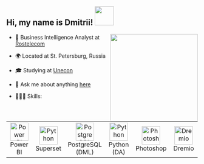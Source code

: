 <h2>Hi, my name is Dmitrii! <img src="https://media.giphy.com/media/WUlplcMpOCEmTGBtBW/giphy.gif" width="50"></h2>
<img align='right' src="https://media.giphy.com/media/M9gbBd9nbDrOTu1Mqx/giphy.gif" width="230">

- 💼 Business Intelligence Analyst at [Rostelecom](https://www.linkedin.com/company/rostelecom)

- 🌍 Located at St. Petersburg, Russia

- 🎓 Studying at [Unecon](https://en.unecon.ru/)

- 💬 Ask me about anything [here](https://www.linkedin.com/in/dmitrii-krasnoshchekov/)

- 👨🏻‍💻 Skills:
<table>
  <tr>
    <td align="center" width="96">
      <a href="#DmitriiKrasnoschekov">
        <img src="https://upload.wikimedia.org/wikipedia/commons/thumb/c/cf/New_Power_BI_Logo.svg/1200px-New_Power_BI_Logo.svg.png" width="48" height="48" alt="Power BI" />
      </a>
      <br>Power BI
    </td>
    <td align="center" width="96">
      <a href="#DmitriiKrasnoschekov">
        <img src="https://www.cloudron.io/store/social-icons/org.apache.superset.cloudronapp.png" width="48" height="48" alt="Python" />
      </a>
      <br>Superset
    </td>
    <td align="center" width="96">
      <a href="#DmitriiKrasnoschekov">
        <img src="https://upload.wikimedia.org/wikipedia/commons/thumb/2/29/Postgresql_elephant.svg/993px-Postgresql_elephant.svg.png" width="48" height="48" alt="PostgreSQL" />
      </a>
      <br>PostgreSQL (DML)
    </td>
    <td align="center" width="96">
      <a href="#DmitriiKrasnoschekov">
        <img src="https://upload.wikimedia.org/wikipedia/commons/thumb/c/c3/Python-logo-notext.svg/1869px-Python-logo-notext.svg.png" width="48" height="48" alt="Python" />
      </a>
      <br>Python (DA)
    </td>
    <td align="center" width="96">
      <a href="#DmitriiKrasnoschekov" >
        <img src="https://upload.wikimedia.org/wikipedia/commons/thumb/a/af/Adobe_Photoshop_CC_icon.svg/2101px-Adobe_Photoshop_CC_icon.svg.png" width="48" height="48" alt="Photoshop" />
      </a>
      <br>Photoshop
    </td>
        <td align="center" width="96">
      <a href="#DmitriiKrasnoschekov" >
        <img src="https://cdn.icon-icons.com/icons2/2699/PNG/512/dremio_logo_icon_168234.png" width="48" height="48" alt="Dremio" />
      </a>
      <br>Dremio
    </td>
  </tr>
</table>
